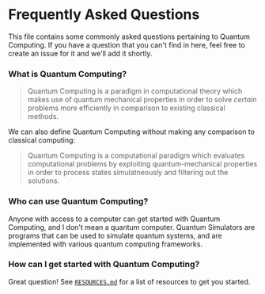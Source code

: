 # Frequently Asked Questions

This file contains some commonly asked questions pertaining to Quantum Computing. 
If you have a question that you can't find in here, feel free to create an issue for it and we'll add it shortly.


### What is Quantum Computing?

> Quantum Computing is a paradigm in computational theory which makes use of quantum mechanical 
> properties in order to solve *certain* problems more efficiently in comparison to existing classical methods. 

We can also define Quantum Computing without making any comparison to classical computing: 
> Quantum Computing is a computational paradigm which evaluates computational problems by exploiting
> quantum-mechanical properties in order to process states simulatneously and filtering out the solutions.


### Who can use Quantum Computing?

Anyone with access to a computer can get started with Quantum Computing, and I don't mean a quantum computer.
Quantum Simulators are programs that can be used to simulate quantum systems, and are implemented with
various quantum computing frameworks.


### How can I get started with Quantum Computing?

Great question! See [`RESOURCES.md`](./RESOURCES.md) for a list of resources to get you started.